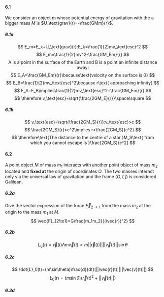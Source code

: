#### 6.1
We consider an object m whose potential energy of gravitation with the a bigger mass $M$ is $U_\text{grav}(r)=-\frac{GMm}{r}$.
##### 6.1a
$$
E_m=E_k+U_\text{grav}(r):E_k=\frac{1}{2}mv_\text{esc}^2
$$
$$
E_m=\frac{1}{2}mv^2-\frac{GM_Em}{r}
$$
$$
\text{A is a point in the surface of the Earth and B is a point an infinite distance away}:
$$
$$
E_A=\frac{GM_Em}{r}\because\text{velocity on the surface is 0}
$$
$$
E_B=\frac{1}{2}mv_\text{esc}^2\because r\text{ approaching infinity}
$$
$$
E_A=E_B\implies\frac{1}{2}mv_\text{esc}^2=\frac{GM_Em}{r}
$$
$$
\therefore v_\text{esc}=\sqrt{\frac{2GM_E}{r}}\space\square
$$
##### 6.1b
$$
v_\text{esc}=\sqrt{\frac{2GM_S}{r}}:v_\text{esc}>c
$$
$$
\frac{2GM_S}{r}>c^2\implies r<\frac{2GM_S}{c^2}
$$
$$
\therefore\text{The distance to the centre of a star }M_S\text{ from which you cannot escape is }\frac{2GM_S}{c^2}
$$
#### 6.2
A point object $M$ of mass $m_1$ interacts with another point object of mass $m_2$ located and **fixed at** the origin of coordinates $O$. The two masses interact only via the universal law of gravitation and the frame $(O,\hat{i}, \hat{j})$ is considered Galilean.
##### 6.2a
Give the vector expression of the force $\vec{F}_{2\to1}$ from the mass $m_2$ at the origin to the mass $m_1$ at $M$.
$$
\vec{F}_{2\to1}=G\frac{m_1m_2}{(\vec{r})^2}
$$
##### 6.2b
$$
L_0(t)=\vec{r}(t)\Lambda m\vec{v}(t)=m||\vec{r}(t)||||\vec{v}(t)||\sin\theta
$$
##### 6.2c
$$
\dot{L}_0(t)=(m\sin\theta)\frac{d}{dt}(||\vec{r}(t)||||\vec{v}(t)||)
$$
$$
\dot{L}_0(t)=(m\sin\theta)(\vec{r}(t)^2+||\vec{v}(t)||)
$$
##### 6.3d
